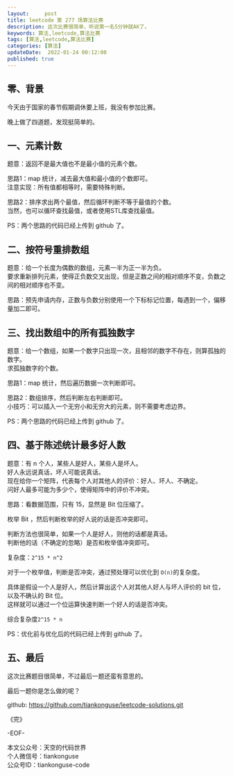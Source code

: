 ```yaml
---   
layout:     post  
title: leetcode 第 277 场算法比赛  
description: 这次比赛很简单，听说第一名5分钟就AK了。       
keywords: 算法,leetcode,算法比赛  
tags: [算法,leetcode,算法比赛]    
categories: [算法]  
updateDate:  2022-01-24 00:12:00  
published: true  
---  
```



## 零、背景  

今天由于国家的春节假期调休要上班，我没有参加比赛。  


晚上做了四道题，发现挺简单的。  



## 一、元素计数  


题意：返回不是最大值也不是最小值的元素个数。  


思路1：map 统计，减去最大值和最小值的个数即可。  
注意实现：所有值都相等时，需要特殊判断。  



思路2：排序求出两个最值，然后循环判断不等于最值的个数。  
当然，也可以循环查找最值，或者使用STL库查找最值。  


PS：两个思路的代码已经上传到 github 了。  



## 二、按符号重排数组  

题意：给一个长度为偶数的数组，元素一半为正一半为负。  
要求重新排列元素，使得正负数交叉出现，但是正数之间的相对顺序不变，负数之间的相对顺序也不变。  


思路：预先申请内存，正数与负数分别使用一个下标标记位置，每遇到一个，偏移量加二即可。  


## 三、找出数组中的所有孤独数字  


题意：给一个数组，如果一个数字只出现一次，且相邻的数字不存在，则算孤独的数字。  
求孤独数字的个数。  


思路1：map 统计，然后遍历数据一次判断即可。  


思路2：数组排序，然后判断左右判断即可。  
小技巧：可以插入一个无穷小和无穷大的元素，则不需要考虑边界。  


PS：两个思路的代码已经上传到 github 了。 



## 四、基于陈述统计最多好人数  


题意：有 n 个人，某些人是好人，某些人是坏人。  
好人永远说真话，坏人可能说真话。  
现在给你一个矩阵，代表每个人对其他人的评价：好人、坏人、不确定。  
问好人最多可能为多少个，使得矩阵中的评价不冲突。  


思路：看数据范围，只有 15，显然是 Bit 位压缩了。  


枚举 Bit ，然后判断枚举的好人说的话是否冲突即可。  


判断方法也很简单，如果一个人是好人，则他的话都是真话。  
判断他的话（不确定的忽略）是否和枚举值冲突即可。  


复杂度：`2^15 * n^2`  


对于一个枚举值，判断是否冲突，通过预处理可以优化到 `O(n)`的复杂度。  


具体是假设一个人是好人，然后计算出这个人对其他人好人与坏人评价的 bit 位，以及不确认的 Bit 位。  
这样就可以通过一个位运算快速判断一个好人的话是否冲突。  


综合复杂度`2^15 * n`  


PS：优化前与优化后的代码已经上传到 github 了。 



## 五、最后


这次比赛题目很简单，不过最后一题还蛮有意思的。  


最后一题你是怎么做的呢？  


github: https://github.com/tiankonguse/leetcode-solutions.git  




《完》  


-EOF-  



本文公众号：天空的代码世界  
个人微信号：tiankonguse  
公众号ID：tiankonguse-code  
  

